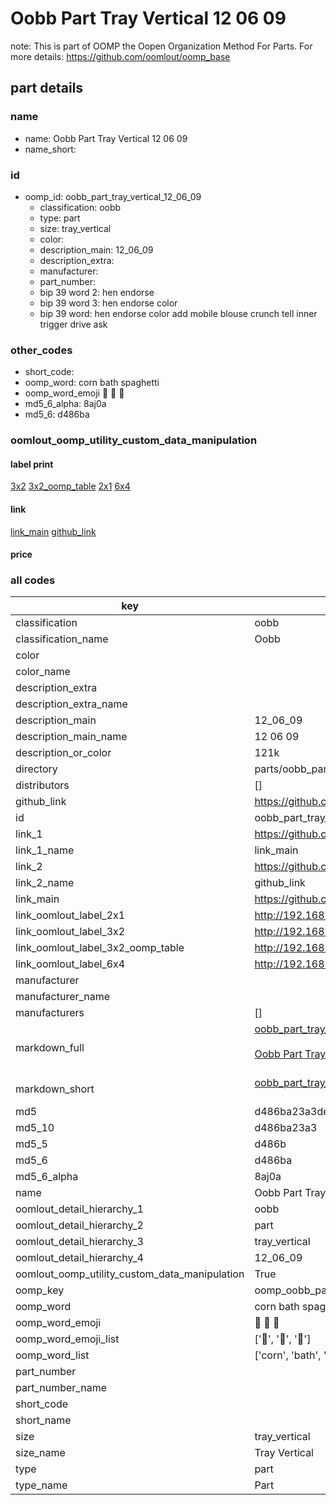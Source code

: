 # Oobb Part Tray Vertical 12 06 09  

note: This is part of OOMP the Oopen Organization Method For Parts. For more details: https://github.com/oomlout/oomp_base

##  part details





### name
* name: Oobb Part Tray Vertical 12 06 09
* name_short: 
### id
* oomp_id: oobb_part_tray_vertical_12_06_09
  * classification: oobb
  * type: part
  * size: tray_vertical
  * color: 
  * description_main: 12_06_09
  * description_extra: 
  * manufacturer: 
  * part_number: 
  * bip 39 word 2: hen endorse
  * bip 39 word 3: hen endorse color
  * bip 39 word: hen endorse color add mobile blouse crunch tell inner trigger drive ask

### other_codes
* short_code: 
* oomp_word: corn bath spaghetti
* oomp_word_emoji :corn: :bath: :spaghetti:
* md5_6_alpha: 8aj0a
* md5_6: d486ba






### oomlout_oomp_utility_custom_data_manipulation
#### label print
[3x2](http://192.168.1.245:1112/?label=oomp%208aj0a)
[3x2_oomp_table](http://192.168.1.107:1112/?label=oomp%208aj0a)
[2x1](http://192.168.1.242:1112/?label=oomp%208aj0a)
[6x4](http://192.168.1.55:1112/?label=oomp%208aj0a)    

#### link

[link_main](https://github.com/oomlout/oomlout_oomp_current_version_messy/tree/main/parts/oobb_part_tray_vertical_12_06_09) [github_link](https://github.com/oomlout/oomlout_oomp_part_src/tree/main/parts/oobb_part_tray_vertical_12_06_09)                             

#### price







### all codes 
| key | value |  
| --- | --- |  
| classification | oobb |  
| classification_name | Oobb |  
| color |  |  
| color_name |  |  
| description_extra |  |  
| description_extra_name |  |  
| description_main | 12_06_09 |  
| description_main_name | 12 06 09 |  
| description_or_color | 121k |  
| directory | parts/oobb_part_tray_vertical_12_06_09 |  
| distributors | [] |  
| github_link | https://github.com/oomlout/oomlout_oomp_part_src/tree/main/parts/oobb_part_tray_vertical_12_06_09 |  
| id | oobb_part_tray_vertical_12_06_09 |  
| link_1 | https://github.com/oomlout/oomlout_oomp_current_version_messy/tree/main/parts/oobb_part_tray_vertical_12_06_09 |  
| link_1_name | link_main |  
| link_2 | https://github.com/oomlout/oomlout_oomp_part_src/tree/main/parts/oobb_part_tray_vertical_12_06_09 |  
| link_2_name | github_link |  
| link_main | https://github.com/oomlout/oomlout_oomp_current_version_messy/tree/main/parts/oobb_part_tray_vertical_12_06_09 |  
| link_oomlout_label_2x1 | http://192.168.1.242:1112/?label=oomp%208aj0a |  
| link_oomlout_label_3x2 | http://192.168.1.245:1112/?label=oomp%208aj0a |  
| link_oomlout_label_3x2_oomp_table | http://192.168.1.107:1112/?label=oomp%208aj0a |  
| link_oomlout_label_6x4 | http://192.168.1.55:1112/?label=oomp%208aj0a |  
| manufacturer |  |  
| manufacturer_name |  |  
| manufacturers | [] |  
| markdown_full | [oobb_part_tray_vertical_12_06_09](https://github.com/oomlout/oomlout_oomp_current_version_messy/tree/main/parts/oobb_part_tray_vertical_12_06_09)<br>[](https://github.com/oomlout/oomlout_oomp_current_version_messy/tree/main/parts/oobb_part_tray_vertical_12_06_09)<br>[Oobb Part Tray Vertical 12 06 09](https://github.com/oomlout/oomlout_oomp_current_version_messy/tree/main/parts/oobb_part_tray_vertical_12_06_09)<br><br> |  
| markdown_short | [oobb_part_tray_vertical_12_06_09](https://github.com/oomlout/oomlout_oomp_current_version_messy/tree/main/parts/oobb_part_tray_vertical_12_06_09)<br><br> |  
| md5 | d486ba23a3dec69c60c730325b527359 |  
| md5_10 | d486ba23a3 |  
| md5_5 | d486b |  
| md5_6 | d486ba |  
| md5_6_alpha | 8aj0a |  
| name | Oobb Part Tray Vertical 12 06 09 |  
| oomlout_detail_hierarchy_1 | oobb |  
| oomlout_detail_hierarchy_2 | part |  
| oomlout_detail_hierarchy_3 | tray_vertical |  
| oomlout_detail_hierarchy_4 | 12_06_09 |  
| oomlout_oomp_utility_custom_data_manipulation | True |  
| oomp_key | oomp_oobb_part_tray_vertical_12_06_09 |  
| oomp_word | corn bath spaghetti |  
| oomp_word_emoji | :corn: :bath: :spaghetti: |  
| oomp_word_emoji_list | [':corn:', ':bath:', ':spaghetti:'] |  
| oomp_word_list | ['corn', 'bath', 'spaghetti'] |  
| part_number |  |  
| part_number_name |  |  
| short_code |  |  
| short_name |  |  
| size | tray_vertical |  
| size_name | Tray Vertical |  
| type | part |  
| type_name | Part |  
